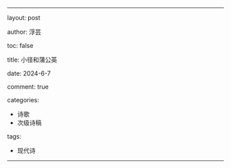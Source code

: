 ---

layout: post

author: 浮芸

toc: false

title: 小径和蒲公英

date: 2024-6-7

comment: true

categories: 
  - 诗歌
  - 次级诗稿

tags:
  - 现代诗
---